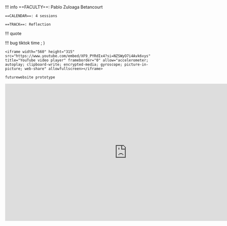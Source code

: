 !!! info
    ==FACULTY==: Pablo Zuloaga Betancourt
    
    ==CALENDAR==: 4 sessions

    ==TRACK==: Reflection

!!! quote

!!! bug
    tiktok time ; )
    
    <iframe width="560" height="315" src="https://www.youtube.com/embed/XF9_PYRdIx4?si=NZSWyO7i4Avk6vys" title="YouTube video player" frameborder="0" allow="accelerometer; autoplay; clipboard-write; encrypted-media; gyroscope; picture-in-picture; web-share" allowfullscreen></iframe>

`futurewebsite prototype
`
<iframe style="border: 1px solid rgba(0, 0, 0, 0.1);" width="800" height="450" src="https://www.figma.com/embed?embed_host=share&url=https%3A%2F%2Fwww.figma.com%2Fproto%2FcC0xoh7U7sqyXNxWp6oX6E%2FMAGICREATOR%3Fpage-id%3D0%253A1%26type%3Ddesign%26node-id%3D8-113%26viewport%3D261%252C7%252C0.24%26t%3D4Ekya8Njaj2gLmLx-1%26scaling%3Dcontain%26mode%3Ddesign" allowfullscreen></iframe>
